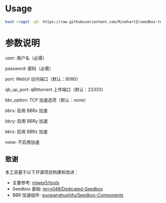 # Usage
```bash
bash <(wget -qO- https://raw.githubusercontent.com/RinehartZ/seedbox-tools/refs/heads/main/Tools/install.sh) <user> <password> <port> <qb_up_port> <bbr_option>
```
# 参数说明
user: 用户名（必需）

password: 密码（必需）

port: WebUI 访问端口（默认：8080）

qb_up_port: qBittorrent 上传端口（默认：23333）

bbr_option: TCP 加速选项（默认：none）

bbrx: 启用 BBRx 加速

bbry: 启用 BBRy 加速

bbrz: 启用 BBRz 加速

none: 不启用加速

## 致谢

本工具基于以下开源项目构建和改进：
- 主要参考: [iniwex5/tools](https://github.com/iniwex5/tools)
- Seedbox 基础: [jerry048/Dedicated-Seedbox](https://github.com/jerry048/Dedicated-Seedbox)
- BBR 加速组件: [guowanghushifu/Seedbox-Components](https://github.com/guowanghushifu/Seedbox-Components)
